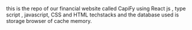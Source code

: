this is the repo of our financial website called CapiFy using React js , type script , javascript, CSS and HTML techstacks and the database used is storage browser of cache memory.
